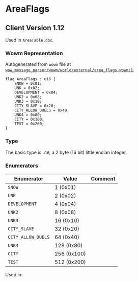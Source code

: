 # AreaFlags

## Client Version 1.12

Used in `AreaTable.dbc`.

### Wowm Representation

Autogenerated from `wowm` file at [`wow_message_parser/wowm/world/external/area_flags.wowm:1`](https://github.com/gtker/wow_messages/tree/main/wow_message_parser/wowm/world/external/area_flags.wowm#L1).

```rust,ignore
flag AreaFlags : u16 {
    SNOW = 0x01;
    UNK = 0x02;
    DEVELOPMENT = 0x04;
    UNK2 = 0x08;
    UNK3 = 0x10;
    CITY_SLAVE = 0x20;
    CITY_ALLOW_DUELS = 0x40;
    UNK4 = 0x80;
    CITY = 0x100;
    TEST = 0x200;
}
```
### Type
The basic type is `u16`, a 2 byte (16 bit) little endian integer.
### Enumerators
| Enumerator | Value  | Comment |
| --------- | -------- | ------- |
| `SNOW` | 1 (0x01) |  |
| `UNK` | 2 (0x02) |  |
| `DEVELOPMENT` | 4 (0x04) |  |
| `UNK2` | 8 (0x08) |  |
| `UNK3` | 16 (0x10) |  |
| `CITY_SLAVE` | 32 (0x20) |  |
| `CITY_ALLOW_DUELS` | 64 (0x40) |  |
| `UNK4` | 128 (0x80) |  |
| `CITY` | 256 (0x100) |  |
| `TEST` | 512 (0x200) |  |

Used in:
